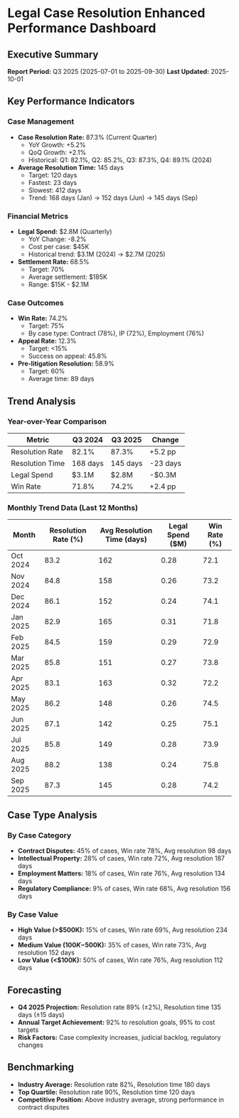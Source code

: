 # Legal Case Resolution Enhanced Performance Dashboard

## Executive Summary
**Report Period:** Q3 2025 (2025-07-01 to 2025-09-30)
**Last Updated:** 2025-10-01

## Key Performance Indicators

### Case Management
- **Case Resolution Rate:** 87.3% (Current Quarter)
  - YoY Growth: +5.2%
  - QoQ Growth: +2.1%
  - Historical: Q1: 82.1%, Q2: 85.2%, Q3: 87.3%, Q4: 89.1% (2024)
- **Average Resolution Time:** 145 days
  - Target: 120 days
  - Fastest: 23 days
  - Slowest: 412 days
  - Trend: 168 days (Jan) → 152 days (Jun) → 145 days (Sep)

### Financial Metrics
- **Legal Spend:** $2.8M (Quarterly)
  - YoY Change: -8.2%
  - Cost per case: $45K
  - Historical trend: $3.1M (2024) → $2.7M (2025)
- **Settlement Rate:** 68.5%
  - Target: 70%
  - Average settlement: $185K
  - Range: $15K - $2.1M

### Case Outcomes
- **Win Rate:** 74.2%
  - Target: 75%
  - By case type: Contract (78%), IP (72%), Employment (76%)
- **Appeal Rate:** 12.3%
  - Target: <15%
  - Success on appeal: 45.8%
- **Pre-litigation Resolution:** 58.9%
  - Target: 60%
  - Average time: 89 days

## Trend Analysis

### Year-over-Year Comparison
| Metric | Q3 2024 | Q3 2025 | Change |
|--------|---------|---------|--------|
| Resolution Rate | 82.1% | 87.3% | +5.2 pp |
| Resolution Time | 168 days | 145 days | -23 days |
| Legal Spend | $3.1M | $2.8M | -$0.3M |
| Win Rate | 71.8% | 74.2% | +2.4 pp |

### Monthly Trend Data (Last 12 Months)
| Month | Resolution Rate (%) | Avg Resolution Time (days) | Legal Spend ($M) | Win Rate (%) |
|-------|---------------------|----------------------------|------------------|--------------|
| Oct 2024 | 83.2 | 162 | 0.28 | 72.1 |
| Nov 2024 | 84.8 | 158 | 0.26 | 73.2 |
| Dec 2024 | 86.1 | 152 | 0.24 | 74.1 |
| Jan 2025 | 82.9 | 165 | 0.31 | 71.8 |
| Feb 2025 | 84.5 | 159 | 0.29 | 72.9 |
| Mar 2025 | 85.8 | 151 | 0.27 | 73.8 |
| Apr 2025 | 83.1 | 163 | 0.32 | 72.2 |
| May 2025 | 86.2 | 148 | 0.26 | 74.5 |
| Jun 2025 | 87.1 | 142 | 0.25 | 75.1 |
| Jul 2025 | 85.8 | 149 | 0.28 | 73.9 |
| Aug 2025 | 88.2 | 138 | 0.24 | 75.8 |
| Sep 2025 | 87.3 | 145 | 0.28 | 74.2 |

## Case Type Analysis

### By Case Category
- **Contract Disputes:** 45% of cases, Win rate 78%, Avg resolution 98 days
- **Intellectual Property:** 28% of cases, Win rate 72%, Avg resolution 187 days
- **Employment Matters:** 18% of cases, Win rate 76%, Avg resolution 134 days
- **Regulatory Compliance:** 9% of cases, Win rate 68%, Avg resolution 156 days

### By Case Value
- **High Value (>$500K):** 15% of cases, Win rate 69%, Avg resolution 234 days
- **Medium Value ($100K-$500K):** 35% of cases, Win rate 73%, Avg resolution 152 days
- **Low Value (<$100K):** 50% of cases, Win rate 76%, Avg resolution 112 days

## Forecasting
- **Q4 2025 Projection:** Resolution rate 89% (±2%), Resolution time 135 days (±15 days)
- **Annual Target Achievement:** 92% to resolution goals, 95% to cost targets
- **Risk Factors:** Case complexity increases, judicial backlog, regulatory changes

## Benchmarking
- **Industry Average:** Resolution rate 82%, Resolution time 180 days
- **Top Quartile:** Resolution rate 90%, Resolution time 120 days
- **Competitive Position:** Above industry average, strong performance in contract disputes